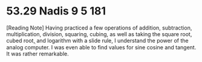 # 53.29 Nadis 9 5 181

[Reading Note] Having practiced a few operations of addition, subtraction, multiplication, division, squaring, cubing, as well as taking the square root, cubed rootܼ, and logarithm with a slide rule, I understand the power of the analog computer. I was even able to find values for sine cosine and tangent. It was rather remarkable.
